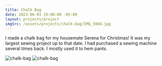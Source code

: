 ```yaml
---
title: Chalk Bag
date: 2023-06-03 19:00:00 -05:00
layout: projects/project
imgSrc: /assets/projects/chalk-bag/IMG_5984.jpg
---
```


I made a chalk bag for my housemate Serena for Christmas! It was my largest sewing project up to that date.
I had purchased a sewing machine several times back. I mostly used it to hem pants.

![chalk-bag](/assets/projects/chalk-bag/IMG_5984.jpg)
![chalk-bag](/assets/projects/chalk-bag/IMG_5982.jpg)
